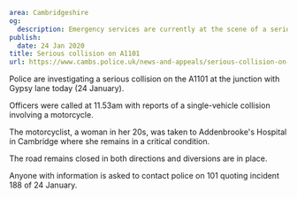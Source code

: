 ```yaml
area: Cambridgeshire
og:
  description: Emergency services are currently at the scene of a serious collision on the A1101 at the junction with Gypsy Lane.
publish:
  date: 24 Jan 2020
title: Serious collision on A1101
url: https://www.cambs.police.uk/news-and-appeals/serious-collision-on-a1101
```

Police are investigating a serious collision on the A1101 at the junction with Gypsy lane today (24 January).

Officers were called at 11.53am with reports of a single-vehicle collision involving a motorcycle.

The motorcyclist, a woman in her 20s, was taken to Addenbrooke's Hospital in Cambridge where she remains in a critical condition.

The road remains closed in both directions and diversions are in place.

Anyone with information is asked to contact police on 101 quoting incident 188 of 24 January.
